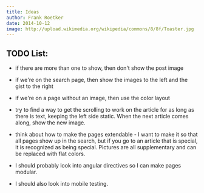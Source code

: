 ```yaml
---
title: Ideas
author: Frank Roetker
date: 2014-10-12
image: http://upload.wikimedia.org/wikipedia/commons/8/8f/Toaster.jpg
---
```


## TODO List:

* if there are more than one to show, then don't show the post image

* if we're on the search page, then show the images to the left and the gist to the right

* if we're on a page without an image, then use the color layout


- try to find a way to get the scrolling to work on the article for as long as there is text, keeping the left side static. When the next article comes along, show the new image.


- think about how to make the pages extendable - I want to make it so that all pages show up in the search, but if you go to an article that is special, it is recognized as being special. Pictures are all supplementary and can be replaced with flat colors.


- I should probably look into angular directives so I can make pages modular.


- I should also look into mobile testing.


